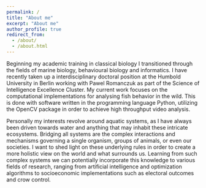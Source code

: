 ```yaml
---
permalink: /
title: "About me"
excerpt: "About me"
author_profile: true
redirect_from:
  - /about/
  - /about.html
---
```


Beginning my academic training in classical biology I transitioned through the fields of marine biology, behavioural biology and informatics. I have recently taken up a interdisciplinary doctoral position at the Humbold University in Berlin working with Pawel Romanczuk as part of the Science of Intelligence Excellence Cluster. My current work focuses on the computational implementations for analysing fish behavior in the wild. This is done with software written in the programming language Python, utilizing the OpenCV package in order to achieve high throughput video analysis.

Personally my interests revolve around aquatic systems, as I have always been driven towards water and anything that may inhabit these intricate ecosystems. Bridging all systems are the complex interactions and mechanisms governing a single organism, groups of animals, or even our societies. I want to shed light on these underlying rules in order to create a more holistic view on the world and what surrounds us. Learning from such complex systems we can potentially incorporate this knowledge to various fields of research, ranging from artificial intelligence and optimization algorithms to socioeconomic implementations such as electoral outcomes and crow control.
